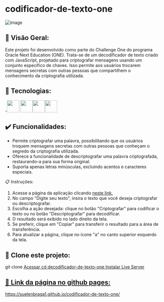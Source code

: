 # codificador-de-texto-one

![image](https://github.com/suelenbraga1/codificador-de-texto-one/assets/140122120/5bf1ef04-b5eb-4ade-9bf0-11e7dc3a99f2)


## 🏁 Visão Geral:

Este projeto foi desenvolvido como parte do Challenge One do programa Oracle Next Education (ONE). Trata-se de um decodificador de texto criado com JavaScript, projetado para criptografar mensagens usando um conjunto específico de chaves. Isso permite aos usuários trocarem mensagens secretas com outras pessoas que compartilhem o conhecimento da criptografia utilizada.

## 🚀 Tecnologias:

-<img src="https://cdn.jsdelivr.net/gh/devicons/devicon@latest/icons/html5/html5-plain.svg" width="40" height="40"/> <img src="https://cdn.jsdelivr.net/gh/devicons/devicon@latest/icons/css3/css3-plain.svg" width="40" height="40"/><img src="https://cdn.jsdelivr.net/gh/devicons/devicon@latest/icons/javascript/javascript-original.svg" width="40" height="40"/><img src="https://cdn.jsdelivr.net/gh/devicons/devicon@latest/icons/figma/figma-original.svg" width="40" height="40"/>

## ✔️ Funcionalidades: 

- Permite criptografar uma palavra, possibilitando que os usuários troquem mensagens secretas com outras pessoas que conheçam o segredo da criptografia utilizada.
- Oferece a funcionalidade de descriptografar uma palavra criptografada, restaurando-a para sua forma original.
- Suporta apenas letras minúsculas, excluindo acentos e caracteres especiais.

📋 Instruções:

1. Acesse a página da aplicação clicando [neste link.](https://suelenbraga1.github.io/codificador-de-texto-one/)
2. No campo "Digite seu texto", insira o texto que você deseja criptografar ou descriptografar.
3. Escolha a ação desejada: clique no botão "Criptografar" para codificar o texto ou no botão "Descriptografar" para decodificar.
4. O resultado será exibido no lado direito da tela.
5. Se preferir, clique em "Copiar" para transferir o resultado para a área de transferência.
6. Para atualizar a página, clique no ícone "a" no canto superior esquerdo da tela.

## 👯 Clone este projeto:
 
git clone <a href="https://github.com/suelenbraga1/decodificador-de-texto-one.git">
Acessar
cd decodificador-de-texto-one
Instalar Live Server <a href="https://www.npmjs.com/package/live-server">



## 👾 Link da página no github pages:
https://suelenbraga1.github.io/codificador-de-texto-one/

